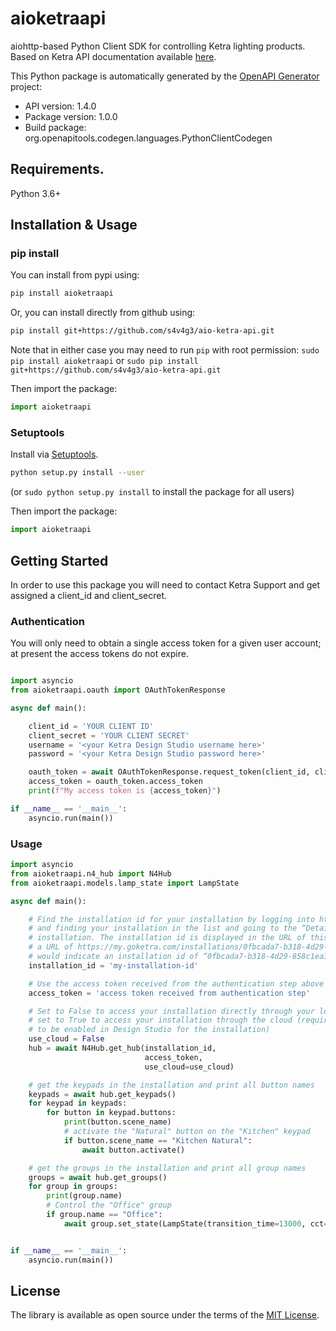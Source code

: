 # aioketraapi
aiohttp-based Python Client SDK for controlling Ketra lighting products.   Based on Ketra API documentation available
[here](https://s3.amazonaws.com/ketra-software/KetraMobileAPI/v1/KetraN4APIoverview.pdf).

This Python package is automatically generated by the [OpenAPI Generator](https://openapi-generator.tech) project:

- API version: 1.4.0
- Package version: 1.0.0
- Build package: org.openapitools.codegen.languages.PythonClientCodegen

## Requirements.

Python 3.6+

## Installation & Usage
### pip install

You can install from pypi using:

```sh
pip install aioketraapi
```

Or, you can install directly from github using:

```sh
pip install git+https://github.com/s4v4g3/aio-ketra-api.git
```

Note that in either case you may need to run `pip` with root permission: `sudo pip install aioketraapi` or `sudo pip install git+https://github.com/s4v4g3/aio-ketra-api.git`


Then import the package:
```python
import aioketraapi
```

### Setuptools

Install via [Setuptools](http://pypi.python.org/pypi/setuptools).

```sh
python setup.py install --user
```
(or `sudo python setup.py install` to install the package for all users)

Then import the package:
```python
import aioketraapi
```

## Getting Started

In order to use this package you will need to contact Ketra Support and get assigned a client_id and client_secret.

### Authentication

You will only need to obtain a single access token for a given user account; at present the access tokens do not expire.

```python

import asyncio
from aioketraapi.oauth import OAuthTokenResponse

async def main():

    client_id = 'YOUR CLIENT ID'
    client_secret = 'YOUR CLIENT SECRET'
    username = '<your Ketra Design Studio username here>'
    password = '<your Ketra Design Studio password here>'

    oauth_token = await OAuthTokenResponse.request_token(client_id, client_secret, username, password)
    access_token = oauth_token.access_token
    print(f"My access token is {access_token}")

if __name__ == '__main__':
    asyncio.run(main())

```

### Usage

```python
import asyncio
from aioketraapi.n4_hub import N4Hub
from aioketraapi.models.lamp_state import LampState

async def main():

    # Find the installation id for your installation by logging into https://my.goketra.com
    # and finding your installation in the list and going to the “Details” page for your
    # installation. The installation id is displayed in the URL of this page, for example
    # a URL of https://my.goketra.com/installations/0fbcada7-b318-4d29-858c1ea3ac1fd5cb
    # would indicate an installation id of “0fbcada7-b318-4d29-858c1ea3ac1fd5cb”
    installation_id = 'my-installation-id'

    # Use the access token received from the authentication step above
    access_token = 'access token received from authentication step'

    # Set to False to access your installation directly through your local network,
    # set to True to access your installation through the cloud (requires remote access
    # to be enabled in Design Studio for the installation)
    use_cloud = False
    hub = await N4Hub.get_hub(installation_id,
                              access_token,
                              use_cloud=use_cloud)

    # get the keypads in the installation and print all button names
    keypads = await hub.get_keypads()
    for keypad in keypads:
        for button in keypad.buttons:
            print(button.scene_name)
            # activate the "Natural" button on the "Kitchen" keypad
            if button.scene_name == "Kitchen Natural":
                await button.activate()

    # get the groups in the installation and print all group names
    groups = await hub.get_groups()
    for group in groups:
        print(group.name)
        # Control the "Office" group
        if group.name == "Office":
            await group.set_state(LampState(transition_time=13000, cct=2000, brightness=0.95, power_on=True))


if __name__ == '__main__':
    asyncio.run(main())
```

## License

The library is available as open source under the terms of the [MIT License](http://opensource.org/licenses/MIT).



